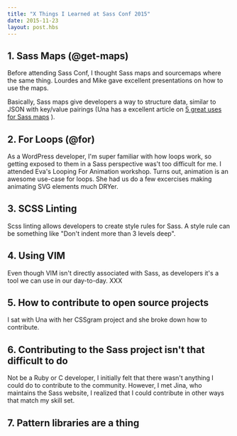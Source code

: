 ```yaml
---
title: "X Things I Learned at Sass Conf 2015"
date: 2015-11-23
layout: post.hbs
---
```



## 1. Sass Maps (@get-maps)
Before attending Sass Conf, I thought Sass maps and sourcemaps where the same thing. Lourdes and Mike gave excellent presentations on how to use the maps.

Basically, Sass maps give developers a way to structure data, similar to JSON with key/value pairings (Una has a excellent article on [5 great uses for Sass maps](http://www.sitepoint.com/5-great-uses-sass-maps/) ).

## 2. For Loops (@for)
As a WordPress developer, I'm super familiar with how loops work, so getting exposed to them in a Sass perspective was't too difficult for me. I attended Eva's Looping For Animation workshop. Turns out, animation is an awesome use-case for loops. She had us do a few excercises making animating SVG elements much DRYer.

## 3. SCSS Linting
Scss linting allows developers to create style rules for Sass. A style rule can be something like "Don't indent more than 3 levels deep".

## 4. Using VIM
Even though VIM isn't directly associated with Sass, as developers it's a tool we can use in our day-to-day. XXX

## 5. How to contribute to open source projects
I sat with Una with her CSSgram project and she broke down how to contribute.

## 6. Contributing to the Sass project isn't that difficult to do
Not be a Ruby or C developer, I initially felt that there wasn't anything I could do to contribute to the community. However, I met Jina, who maintains the Sass website, I realized that I could contribute in other ways that match my skill set.

## 7. Pattern libraries are a thing
